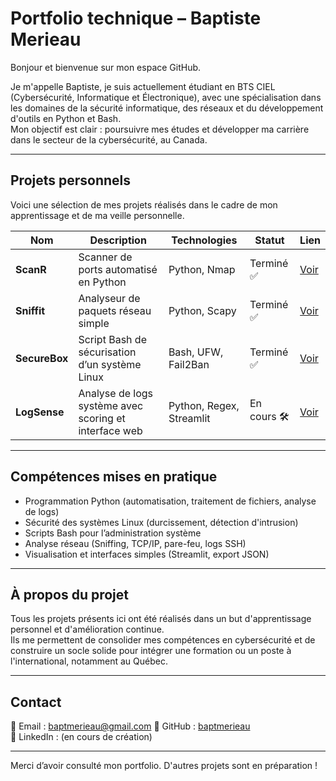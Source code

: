 # Portfolio technique – Baptiste Merieau

Bonjour et bienvenue sur mon espace GitHub.

Je m'appelle Baptiste, je suis actuellement étudiant en BTS CIEL (Cybersécurité, Informatique et Électronique), avec une spécialisation dans les domaines de la sécurité informatique, des réseaux et du développement d'outils en Python et Bash.  
Mon objectif est clair : poursuivre mes études et développer ma carrière dans le secteur de la cybersécurité, au Canada.

---

## Projets personnels

Voici une sélection de mes projets réalisés dans le cadre de mon apprentissage et de ma veille personnelle.

| Nom         | Description                                              | Technologies        | Statut     | Lien |
|--------------|----------------------------------------------------------|----------------------|------------|------|
| **ScanR**     | Scanner de ports automatisé en Python                   | Python, Nmap         | Terminé ✅   | [Voir](https://github.com/baptmerieau/ScanR) |
| **Sniffit**   | Analyseur de paquets réseau simple                      | Python, Scapy        | Terminé ✅   | [Voir](https://github.com/baptmerieau/Sniffit) |
| **SecureBox** | Script Bash de sécurisation d’un système Linux          | Bash, UFW, Fail2Ban  | Terminé ✅   | [Voir](https://github.com/baptmerieau/SecureBox) |
| **LogSense**  | Analyse de logs système avec scoring et interface web   | Python, Regex, Streamlit | En cours 🛠️ | [Voir](https://github.com/baptmerieau/LogSense) |

---

## Compétences mises en pratique

- Programmation Python (automatisation, traitement de fichiers, analyse de logs)
- Sécurité des systèmes Linux (durcissement, détection d'intrusion)
- Scripts Bash pour l’administration système
- Analyse réseau (Sniffing, TCP/IP, pare-feu, logs SSH)
- Visualisation et interfaces simples (Streamlit, export JSON)

---

## À propos du projet

Tous les projets présents ici ont été réalisés dans un but d'apprentissage personnel et d'amélioration continue.  
Ils me permettent de consolider mes compétences en cybersécurité et de construire un socle solide pour intégrer une formation ou un poste à l'international, notamment au Québec.

---

## Contact

📧 Email : baptmerieau@gmail.com 
🔗 GitHub : [baptmerieau](https://github.com/baptmerieau)  
💼 LinkedIn : (en cours de création)

---

Merci d’avoir consulté mon portfolio. D'autres projets sont en préparation !
